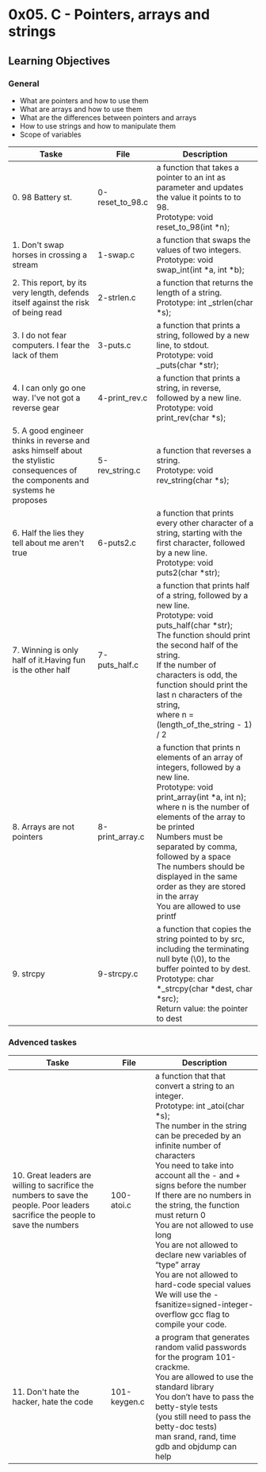 # 0x05. C - Pointers, arrays and strings

## Learning Objectives

### General

* What are pointers and how to use them
* What are arrays and how to use them
* What are the differences between pointers and arrays
* How to use strings and how to manipulate them
* Scope of variables

| Taske | File | Description |
| ----- | ---- | ----------- |
| 0. 98 Battery st. | 0-reset_to_98.c | a function that takes a pointer to an int as parameter and updates the value it points to to 98.<br />Prototype: void reset_to_98(int *n); |
| 1. Don't swap horses in crossing a stream | 1-swap.c | a function that swaps the values of two integers.<br />Prototype: void swap_int(int *a, int *b); |
| 2. This report, by its very length, defends itself against the risk of being read | 2-strlen.c | a function that  returns the length of a string.<br />Prototype: int _strlen(char *s); |
| 3. I do not fear computers. I fear the lack of them | 3-puts.c | a function that prints a string, followed by a new line, to stdout.<br />Prototype: void _puts(char *str); |
| 4. I can only go one way. I've not got a reverse gear | 4-print_rev.c | a function that prints a string, in reverse, followed by a new line.<br />Prototype: void print_rev(char *s); |
| 5. A good engineer thinks in reverse and asks himself about the stylistic consequences of the components and systems he proposes | 5-rev_string.c | a function that reverses a string.<br />Prototype: void rev_string(char *s); |
| 6. Half the lies they tell about me aren't true | 6-puts2.c | a function that  prints every other character of a string, starting with the first character, followed by a new line.<br />Prototype: void puts2(char *str); |
| 7. Winning is only half of it.Having fun is the other half | 7-puts_half.c | a function that prints half of a string, followed by a new line.<br />Prototype: void puts_half(char *str);<br />The function should print the second half of the string.<br />If the number of characters is odd, the function should print the last n characters of the string, <br />where n = (length_of_the_string - 1) / 2 |
| 8. Arrays are not pointers | 8-print_array.c | a function that prints n elements of an array of integers, followed by a new line.<br />Prototype: void print_array(int *a, int n);<br />where n is the number of elements of the array to be printed<br />Numbers must be separated by comma, followed by a space<br />The numbers should be displayed in the same order as they are stored in the array<br />You are allowed to use printf |
| 9. strcpy | 9-strcpy.c | a function that copies the string pointed to by src, including the terminating null byte (\0), to the buffer pointed to by dest.<br />Prototype: char *_strcpy(char *dest, char *src);<br />Return value: the pointer to dest |

### Advenced taskes

| Taske | File | Description |
| ----- | ---- | ----------- |
| 10. Great leaders are willing to sacrifice the numbers to save the people. Poor leaders sacrifice the people to save the numbers | 100-atoi.c | a function that that convert a string to an integer.<br />Prototype: int _atoi(char *s);<br />The number in the string can be preceded by an infinite number of characters<br />You need to take into account all the - and + signs before the number<br />If there are no numbers in the string, the function must return 0<br />You are not allowed to use long<br />You are not allowed to declare new variables of “type” array<br />You are not allowed to hard-code special values<br />We will use the -fsanitize=signed-integer-overflow gcc flag to compile your code. |
| 11. Don't hate the hacker, hate the code | 101-keygen.c | a program that generates random valid passwords for the program 101-crackme.<br />You are allowed to use the standard library<br />You don’t have to pass the betty-style tests <br />(you still need to pass the betty-doc tests)<br />man srand, rand, time <br />gdb and objdump can help |
